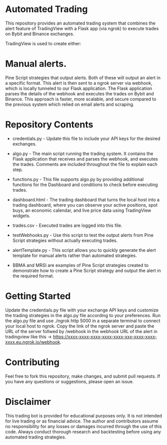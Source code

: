 # Automated Trading
This repository provides an automated trading system that combines the alert feature of TradingView with a Flask app (via ngrok) to execute trades on Bybit and Binance exchanges.

TradingView is used to create either:

# Manual alerts.
Pine Script strategies that output alerts.
Both of these will output an alert in a specific format. This alert is then sent to a ngrok server via webhook, which is locally tunneled to our Flask application. The Flask application parses the details of the webhook and executes the trades on Bybit and Binance. This approach is faster, more scalable, and secure compared to the previous system which relied on email alerts and scraping.

# Repository Contents
- credentials.py - Update this file to include your API keys for the desired exchanges.

- algo.py - The main script running the trading system. It contains the Flask application that receives and parses the webhook, and executes the trades. Comments are included throughout the file to explain each step.

- functions.py - This file supports algo.py by providing additional functions for the Dashboard and conditions to check before executing trades.

- dashboard.html - The trading dashboard that turns the local host into a trading dashboard, where you can observe your active positions, spot buys, an economic calendar, and live price data using TradingView widgets.

- trades.csv - Executed trades are logged into this file.

- testWebhooks.py - Use this script to test the output alerts from Pine Script strategies without actually executing trades.

- alertTemplate.py - This script allows you to quickly generate the alert template for manual alerts rather than automated strategies.

- BBMA and MRSI are examples of Pine Script strategies created to demonstrate how to create a Pine Script strategy and output the alert in the required format.

# Getting Started
Update the credentials.py file with your exchange API keys and customize the trading strategies in the algo.py file according to your preferences.
Run the algo.py file and use ./ngrok http 5000 in a separate terminal to connect your local host to ngrok. Copy the link of the ngrok server and paste the URL of the server follwed by /webhook in the webhook URL of the alert in tradingview like this -> https://xxxx-xxxx-xxxx-xxxx-xxxx-xxx-xxxx-xxxx-xxxx.eu.ngrok.io/webhook. 

# Contributing
Feel free to fork this repository, make changes, and submit pull requests. If you have any questions or suggestions, please open an issue.

# Disclaimer
This trading bot is provided for educational purposes only. It is not intended for live trading or as financial advice. The author and contributors assume no responsibility for any losses or damages incurred through the use of this code. Always conduct thorough research and backtesting before using any automated trading strategies.
